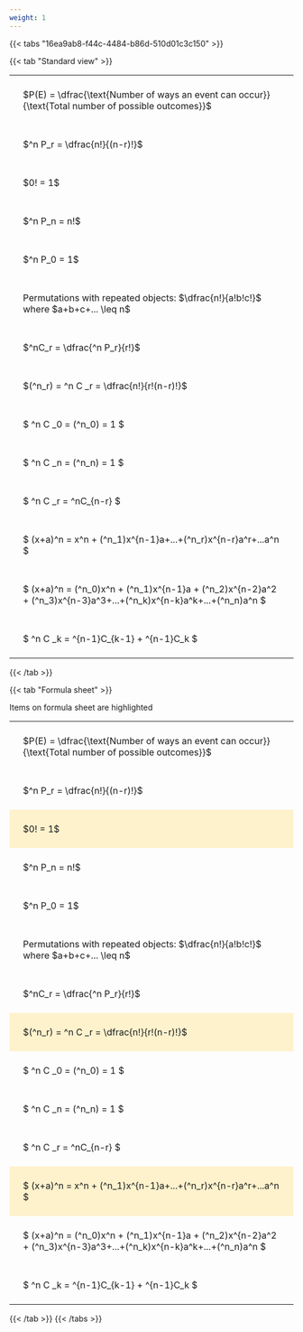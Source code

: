 ```yaml
---
weight: 1
---
```


{{< tabs "16ea9ab8-f44c-4484-b86d-510d01c3c150" >}}

{{< tab "Standard view" >}}

<style type="text/css">
#T_8fe16 th.col_heading {
  text-align: left;
  font-size: 1em;
}
#T_8fe16 td {
  text-align: left;
  font-size: 1em;
  padding: 1.5em;
}
</style>
<table id="T_8fe16">
  <thead>
  </thead>
  <tbody>
    <tr>
      <td id="T_8fe16_row0_col0" class="data row0 col0" >$P(E) = \dfrac{\text{Number of ways an event can occur}}{\text{Total number of possible outcomes}}$</td>
    </tr>
    <tr>
      <td id="T_8fe16_row1_col0" class="data row1 col0" >$^n P_r = \dfrac{n!}{(n-r)!}$</td>
    </tr>
    <tr>
      <td id="T_8fe16_row2_col0" class="data row2 col0" >$0! = 1$</td>
    </tr>
    <tr>
      <td id="T_8fe16_row3_col0" class="data row3 col0" >$^n P_n = n!$</td>
    </tr>
    <tr>
      <td id="T_8fe16_row4_col0" class="data row4 col0" >$^n P_0 = 1$</td>
    </tr>
    <tr>
      <td id="T_8fe16_row5_col0" class="data row5 col0" >Permutations with repeated objects: $\dfrac{n!}{a!b!c!}$ where $a+b+c+... \leq n$</td>
    </tr>
    <tr>
      <td id="T_8fe16_row6_col0" class="data row6 col0" >$^nC_r = \dfrac{^n P_r}{r!}$</td>
    </tr>
    <tr>
      <td id="T_8fe16_row7_col0" class="data row7 col0" >$(^n_r) = ^n C _r = \dfrac{n!}{r!(n-r)!}$</td>
    </tr>
    <tr>
      <td id="T_8fe16_row8_col0" class="data row8 col0" >$ ^n C _0 = (^n_0) = 1 $</td>
    </tr>
    <tr>
      <td id="T_8fe16_row9_col0" class="data row9 col0" >$ ^n C _n = (^n_n) = 1 $</td>
    </tr>
    <tr>
      <td id="T_8fe16_row10_col0" class="data row10 col0" >$ ^n C _r = ^nC_{n-r} $</td>
    </tr>
    <tr>
      <td id="T_8fe16_row11_col0" class="data row11 col0" >$ (x+a)^n = x^n + (^n_1)x^{n-1}a+...+(^n_r)x^{n-r}a^r+...a^n    $</td>
    </tr>
    <tr>
      <td id="T_8fe16_row12_col0" class="data row12 col0" >$ (x+a)^n = (^n_0)x^n + (^n_1)x^{n-1}a + (^n_2)x^{n-2}a^2 + (^n_3)x^{n-3}a^3+...+(^n_k)x^{n-k}a^k+...+(^n_n)a^n $</td>
    </tr>
    <tr>
      <td id="T_8fe16_row13_col0" class="data row13 col0" >$ ^n C _k = ^{n-1}C_{k-1} + ^{n-1}C_k $</td>
    </tr>
  </tbody>
</table>
{{< /tab >}}

{{< tab "Formula sheet" >}}

Items on formula sheet are highlighted 
<br>
<style type="text/css">
#T_6a49e th.col_heading {
  text-align: left;
  font-size: 1em;
}
#T_6a49e td {
  text-align: left;
  font-size: 1em;
  padding: 1.5em;
}
#T_6a49e_row0_col0, #T_6a49e_row1_col0, #T_6a49e_row3_col0, #T_6a49e_row4_col0, #T_6a49e_row5_col0, #T_6a49e_row6_col0, #T_6a49e_row8_col0, #T_6a49e_row9_col0, #T_6a49e_row10_col0, #T_6a49e_row12_col0, #T_6a49e_row13_col0 {
  background-color: rgba(0,0,0,0);
}
#T_6a49e_row2_col0, #T_6a49e_row7_col0, #T_6a49e_row11_col0 {
  background-color: rgba(255,194,10, 0.2);
}
</style>
<table id="T_6a49e">
  <thead>
  </thead>
  <tbody>
    <tr>
      <td id="T_6a49e_row0_col0" class="data row0 col0" >$P(E) = \dfrac{\text{Number of ways an event can occur}}{\text{Total number of possible outcomes}}$</td>
    </tr>
    <tr>
      <td id="T_6a49e_row1_col0" class="data row1 col0" >$^n P_r = \dfrac{n!}{(n-r)!}$</td>
    </tr>
    <tr>
      <td id="T_6a49e_row2_col0" class="data row2 col0" >$0! = 1$</td>
    </tr>
    <tr>
      <td id="T_6a49e_row3_col0" class="data row3 col0" >$^n P_n = n!$</td>
    </tr>
    <tr>
      <td id="T_6a49e_row4_col0" class="data row4 col0" >$^n P_0 = 1$</td>
    </tr>
    <tr>
      <td id="T_6a49e_row5_col0" class="data row5 col0" >Permutations with repeated objects: $\dfrac{n!}{a!b!c!}$ where $a+b+c+... \leq n$</td>
    </tr>
    <tr>
      <td id="T_6a49e_row6_col0" class="data row6 col0" >$^nC_r = \dfrac{^n P_r}{r!}$</td>
    </tr>
    <tr>
      <td id="T_6a49e_row7_col0" class="data row7 col0" >$(^n_r) = ^n C _r = \dfrac{n!}{r!(n-r)!}$</td>
    </tr>
    <tr>
      <td id="T_6a49e_row8_col0" class="data row8 col0" >$ ^n C _0 = (^n_0) = 1 $</td>
    </tr>
    <tr>
      <td id="T_6a49e_row9_col0" class="data row9 col0" >$ ^n C _n = (^n_n) = 1 $</td>
    </tr>
    <tr>
      <td id="T_6a49e_row10_col0" class="data row10 col0" >$ ^n C _r = ^nC_{n-r} $</td>
    </tr>
    <tr>
      <td id="T_6a49e_row11_col0" class="data row11 col0" >$ (x+a)^n = x^n + (^n_1)x^{n-1}a+...+(^n_r)x^{n-r}a^r+...a^n    $</td>
    </tr>
    <tr>
      <td id="T_6a49e_row12_col0" class="data row12 col0" >$ (x+a)^n = (^n_0)x^n + (^n_1)x^{n-1}a + (^n_2)x^{n-2}a^2 + (^n_3)x^{n-3}a^3+...+(^n_k)x^{n-k}a^k+...+(^n_n)a^n $</td>
    </tr>
    <tr>
      <td id="T_6a49e_row13_col0" class="data row13 col0" >$ ^n C _k = ^{n-1}C_{k-1} + ^{n-1}C_k $</td>
    </tr>
  </tbody>
</table>
{{< /tab >}}
{{< /tabs >}}